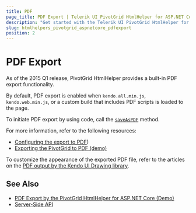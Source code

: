 ```yaml
---
title: PDF
page_title: PDF Export | Telerik UI PivotGrid HtmlHelper for ASP.NET Core
description: "Get started with the Telerik UI PivotGrid HtmlHelper for ASP.NET Core and learn how to export a Telerik UI PivotGrid HtmlHelper for ASP.NET Core to PDF."
slug: htmlhelpers_pivotgrid_aspnetcore_pdfexport
position: 2
---
```


# PDF Export

As of the 2015 Q1 release, PivotGrid HtmlHelper provides a built-in PDF export functionality.

By default, PDF export is enabled when `kendo.all.min.js`, `kendo.web.min.js`, or a custom build that includes PDF scripts is loaded to the page.

To initiate PDF export by using code, call the [`saveAsPDF`](https://docs.telerik.com/kendo-ui/api/javascript/ui/pivotgrid/methods/saveaspdf) method.

For more information, refer to the following resources:
* [Configuring the export to PDF](/api/pivotgrid#pdfsystemactionkendomvcuifluentpivotgridpdfsettingsbuildert))
* [Exporting the PivotGrid to PDF (demo)](https://demos.telerik.com/aspnet-core/pivotgrid/pdf-export)

To customize the appearance of the exported PDF file, refer to the articles on the [PDF output by the Kendo UI Drawing library](https://docs.telerik.com/kendo-ui/framework/drawing/pdf-output/overview).

## See Also

* [PDF Export by the PivotGrid HtmlHelper for ASP.NET Core (Demo)](https://demos.telerik.com/aspnet-core/pivotgrid/pdf-export)
* [Server-Side API](/api/pivotgrid)
